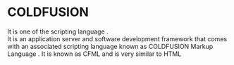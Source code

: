 # COLDFUSION
It is one of the scripting language .   
It is an application server and software development framework that comes with an  associated scripting language known as COLDFUSION Markup Language . 
It is known as CFML and is  very similar to HTML

